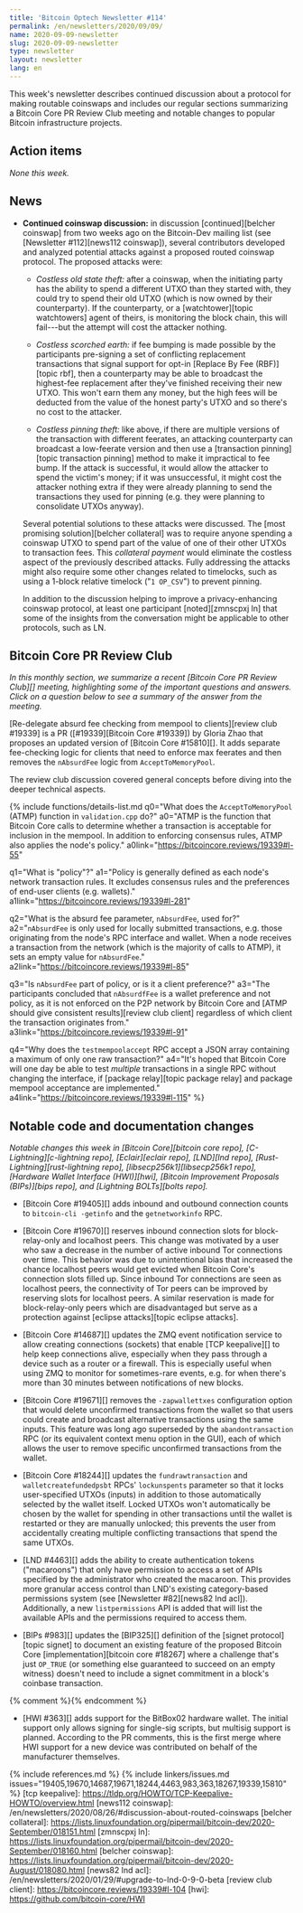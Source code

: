 ```yaml
---
title: 'Bitcoin Optech Newsletter #114'
permalink: /en/newsletters/2020/09/09/
name: 2020-09-09-newsletter
slug: 2020-09-09-newsletter
type: newsletter
layout: newsletter
lang: en
---
```

This week's newsletter describes continued discussion about a protocol
for making routable coinswaps and includes our regular sections summarizing
a Bitcoin Core PR Review Club meeting
and notable changes to popular Bitcoin infrastructure projects.

## Action items

*None this week.*

## News

- **Continued coinswap discussion:** in discussion [continued][belcher
  coinswap] from two weeks ago on the Bitcoin-Dev mailing list (see
  [Newsletter #112][news112 coinswap]), several contributors developed
  and analyzed potential attacks against a proposed routed coinswap
  protocol.  The proposed attacks were:

  - *Costless old state theft:* after a coinswap, when the initiating
    party has the ability to spend a different UTXO than they started
    with, they could try to spend their old UTXO (which is now owned
    by their counterparty).  If the counterparty, or a
    [watchtower][topic watchtowers] agent of theirs, is monitoring the
    block chain, this will fail---but the attempt will cost
    the attacker nothing.

  - *Costless scorched earth:* if fee bumping is made possible by the
    participants pre-signing a set of conflicting replacement
    transactions that signal support for opt-in [Replace By Fee
    (RBF)][topic rbf], then a counterparty may be able to broadcast
    the highest-fee replacement after they've finished receiving their
    new UTXO.  This won't earn them any money, but the high fees will
    be deducted from the value of the honest party's UTXO and so there's no cost to
    the attacker.

  - *Costless pinning theft:* like above, if there are multiple
    versions of the transaction with different feerates, an attacking
    counterparty can broadcast a low-feerate version and then use a
    [transaction pinning][topic transaction pinning] method to make it
    impractical to fee bump.  If the attack is successful, it would
    allow the attacker to spend the victim's money; if it was
    unsuccessful, it might cost the attacker nothing extra if they
    were already planning to send the transactions they used for
    pinning (e.g. they were planning to consolidate UTXOs anyway).

  Several potential solutions to these attacks were discussed.  The
  [most promising solution][belcher collateral] was to require anyone
  spending a coinswap UTXO to spend part of the value of one of their
  other UTXOs to transaction fees.  This *collateral payment* would
  eliminate the costless aspect of the previously described attacks.
  Fully addressing the attacks might also require some other changes
  related to timelocks, such as using a 1-block relative timelock ("`1
  OP_CSV`") to prevent pinning.

  In addition to the discussion helping to improve a privacy-enhancing
  coinswap protocol, at least one participant [noted][zmnscpxj ln] that
  some of the insights from the conversation might be applicable to
  other protocols, such as LN.

## Bitcoin Core PR Review Club

*In this monthly section, we summarize a recent [Bitcoin Core PR Review Club][]
meeting, highlighting some of the important questions and answers.  Click on a
question below to see a summary of the answer from the meeting.*

[Re-delegate absurd fee checking from mempool to clients][review club #19339] is
a PR ([#19339][Bitcoin Core #19339]) by Gloria Zhao that proposes an updated
version of [Bitcoin Core #15810][]. It adds separate fee-checking logic for
clients that need to enforce max feerates and then removes the `nAbsurdFee`
logic from `AcceptToMemoryPool`.

The review club discussion covered general concepts before diving into the
deeper technical aspects.

{% include functions/details-list.md
  q0="What does the `AcceptToMemoryPool` (ATMP) function in `validation.cpp` do?"
  a0="ATMP is the function that Bitcoin Core calls to determine whether a transaction
      is acceptable for inclusion in the mempool. In addition to
      enforcing consensus rules, ATMP also applies the node's policy."
  a0link="https://bitcoincore.reviews/19339#l-55"

  q1="What is \"policy\"?"
  a1="Policy is generally defined as each node's network transaction rules.  It excludes
      consensus rules and the preferences of end-user clients (e.g. wallets)."
  a1link="https://bitcoincore.reviews/19339#l-281"

  q2="What is the absurd fee parameter, `nAbsurdFee`, used for?"
  a2="`nAbsurdFee` is only used for locally submitted transactions, e.g. those
      originating from the node's RPC interface and wallet. When a node receives
      a transaction from the network (which is the majority of calls to ATMP),
      it sets an empty value for `nAbsurdFee`."
  a2link="https://bitcoincore.reviews/19339#l-85"

  q3="Is `nAbsurdFee` part of policy, or is it a client preference?"
  a3="The participants concluded that `nAbsurdfFee` is a wallet preference and
      not policy, as it is not enforced on the P2P network by Bitcoin Core and
      [ATMP should give consistent results][review club client] regardless of
      which client the transaction originates from."
  a3link="https://bitcoincore.reviews/19339#l-91"

  q4="Why does the `testmempoolaccept` RPC accept a JSON array containing a
      maximum of only one raw transaction?"
  a4="It's hoped that Bitcoin Core will one day be able to test *multiple*
      transactions in a single RPC without changing the interface, if [package
      relay][topic package relay] and package mempool acceptance are implemented."
  a4link="https://bitcoincore.reviews/19339#l-115"
%}

## Notable code and documentation changes

*Notable changes this week in [Bitcoin Core][bitcoin core repo],
[C-Lightning][c-lightning repo], [Eclair][eclair repo], [LND][lnd repo],
[Rust-Lightning][rust-lightning repo], [libsecp256k1][libsecp256k1 repo],
[Hardware Wallet Interface (HWI)][hwi], [Bitcoin Improvement Proposals
(BIPs)][bips repo], and [Lightning BOLTs][bolts repo].*

- [Bitcoin Core #19405][] adds inbound and outbound connection counts to
  `bitcoin-cli -getinfo` and the `getnetworkinfo` RPC.

- [Bitcoin Core #19670][] reserves inbound connection slots for block-relay-only
  and localhost peers. This change was motivated by a user who saw a
  decrease in the number of active inbound Tor connections over time. This
  behavior was due to unintentional bias that increased the chance
  localhost peers would get evicted when Bitcoin Core's connection slots
  filled up.  Since inbound Tor connections are seen as
  localhost peers, the connectivity of Tor peers can be improved by reserving slots
  for localhost peers. A similar reservation is made for block-relay-only peers
  which are disadvantaged but serve as a protection against [eclipse attacks][topic eclipse attacks].

- [Bitcoin Core #14687][] updates the ZMQ event notification service to
  allow creating connections (sockets) that enable [TCP keepalive][] to
  help keep connections alive, especially when they pass through a
  device such as a router or a firewall.  This is especially useful when
  using ZMQ to monitor for sometimes-rare events, e.g. for when there's
  more than 30 minutes between notifications of new blocks.

- [Bitcoin Core #19671][] removes the `-zapwallettxes` configuration
  option that would delete unconfirmed transactions from the wallet so
  that users could create and broadcast alternative transactions using
  the same inputs.  This feature was long ago superseded by the
  `abandontransaction` RPC (or its equivalent context menu option in the
  GUI), each of which allows the user to remove specific unconfirmed
  transactions from the wallet.

- [Bitcoin Core #18244][] updates the `fundrawtransaction` and
  `walletcreatefundedpsbt` RPCs' `lockunspents` parameter so that it
  locks user-specified UTXOs (inputs) in addition to those
  automatically selected by the wallet itself.  Locked UTXOs won't
  automatically be chosen by the wallet for spending in other
  transactions until the wallet is restarted or they are manually
  unlocked; this prevents the user from accidentally creating
  multiple conflicting transactions that spend the same UTXOs.

- [LND #4463][] adds the ability to create authentication tokens
  ("macaroons") that only have permission to access a set of APIs
  specified by the administrator who created the macaroon.  This
  provides more granular access control than LND's existing
  category-based permissions system (see [Newsletter #82][news82 lnd
  acl]).  Additionally, a new `listpermissions` API is added that will
  list the available APIs and the permissions required to access them.

- [BIPs #983][] updates the [BIP325][] definition of the [signet
  protocol][topic signet] to document an existing feature of the proposed Bitcoin
  Core [implementation][bitcoin core #18267] where a challenge that's just
  `OP_TRUE` (or something else guaranteed to succeed on an empty
  witness) doesn't need to include a signet commitment in a block's
  coinbase transaction.

{% comment %}<!-- I'm tempted to link "BitBox 02" to the manufacturer's
product page, but per a quick `git grep` of the repository, we've never
linked to the product pages for Trezor, Ledger, or ColdCard, so adding a
link to for BitBox seems unfair. -harding -->{% endcomment %}

- [HWI #363][] adds support for the BitBox02 hardware wallet.  The
  initial support only allows signing for single-sig scripts, but
  multisig support is planned.  According to the PR comments, this is
  the first merge where HWI support for a new device was contributed on
  behalf of the manufacturer themselves.

{% include references.md %}
{% include linkers/issues.md issues="19405,19670,14687,19671,18244,4463,983,363,18267,19339,15810" %}
[tcp keepalive]: https://tldp.org/HOWTO/TCP-Keepalive-HOWTO/overview.html
[news112 coinswap]: /en/newsletters/2020/08/26/#discussion-about-routed-coinswaps
[belcher collateral]: https://lists.linuxfoundation.org/pipermail/bitcoin-dev/2020-September/018151.html
[zmnscpxj ln]: https://lists.linuxfoundation.org/pipermail/bitcoin-dev/2020-September/018160.html
[belcher coinswap]: https://lists.linuxfoundation.org/pipermail/bitcoin-dev/2020-August/018080.html
[news82 lnd acl]: /en/newsletters/2020/01/29/#upgrade-to-lnd-0-9-0-beta
[review club client]: https://bitcoincore.reviews/19339#l-104
[hwi]: https://github.com/bitcoin-core/HWI
